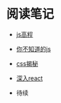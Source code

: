  #  阅读笔记 #

 - [js高程](https://github.com/LuoShengMen/StudyNotes/blob/master/readNotes/javascript%E9%AB%98%E7%BA%A7%E7%A8%8B%E5%BA%8F%E8%AE%BE%E8%AE%A1.md)

 - [你不知道的js](https://github.com/LuoShengMen/StudyNotes/blob/master/readNotes/%E4%BD%A0%E4%B8%8D%E7%9F%A5%E9%81%93%E7%9A%84javascript.md)

 - [css揭秘]()
 
 - [深入react]()

 - 待续

